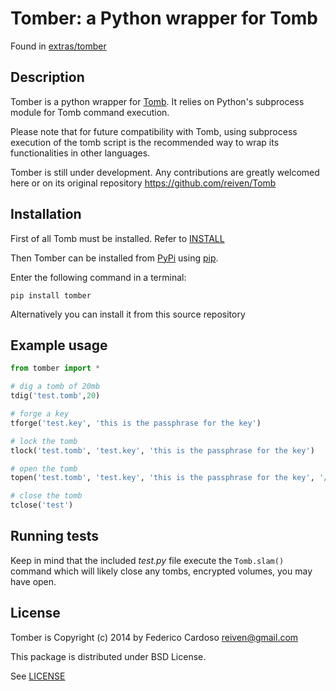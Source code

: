 Tomber: a Python wrapper for Tomb
=================================

Found in [extras/tomber](/extras/tomber)

Description
-----------

Tomber is a python wrapper for [Tomb](https://github.com/dyne/Tomb).
It relies on Python's subprocess module for Tomb command execution.

Please note that for future compatibility with Tomb, using subprocess
execution of the tomb script is the recommended way to wrap its
functionalities in other languages.

Tomber is still under development. Any contributions are greatly
welcomed here or on its original repository
https://github.com/reiven/Tomb


Installation
----------

First of all Tomb must be installed. Refer to [INSTALL](/INSTALL.md)

Then Tomber can be installed from
[PyPi](https://pypi.python.org/pypi) using
[pip](https://pypi.python.org/pypi/pip).

Enter the following command in a terminal:

	pip install tomber

Alternatively you can install it from this source repository


Example usage
-------------
```python
from tomber import *

# dig a tomb of 20mb
tdig('test.tomb',20)

# forge a key
tforge('test.key', 'this is the passphrase for the key')

# lock the tomb
tlock('test.tomb', 'test.key', 'this is the passphrase for the key')

# open the tomb
topen('test.tomb', 'test.key', 'this is the passphrase for the key', '/tmp/tomb')

# close the tomb
tclose('test')
```

Running tests
-------------

Keep in mind that the included *test.py* file execute the
`Tomb.slam()` command which will likely close any tombs, encrypted
volumes, you may have open.


License
-------

Tomber is Copyright (c) 2014 by Federico Cardoso <reiven@gmail.com>

This package is distributed under BSD License.

See [LICENSE](https://github.com/reiven/pynientos/blob/master/LICENSE)
